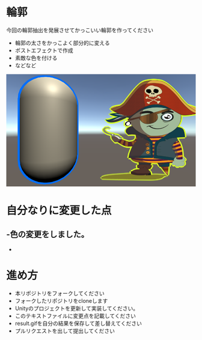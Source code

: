 # 輪郭
今回の輪郭抽出を発展させてかっこいい輪郭を作ってください
* 輪郭の太さをかっこよく部分的に変える
* ポストエフェクトで作成
* 素敵な色を付ける
* などなど

![結果画像](resultq.png)

# 自分なりに変更した点

-色の変更をしました。
-
-

# 進め方

- 本リポジトリをフォークしてください
- フォークしたリポジトリをcloneします
- Unityのプロジェクトを更新して実装してください。
- このテキストファイルに変更点を記載してください
- result.gifを自分の結果を保存して差し替えてください
- プルリクエストを出して提出してください
